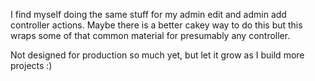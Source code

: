 I find myself doing the same stuff for my admin edit and admin add controller actions. Maybe there is a better cakey way to do this but this wraps some of that common material for presumably any controller.

Not designed for production so much yet, but let it grow as I build more projects :)